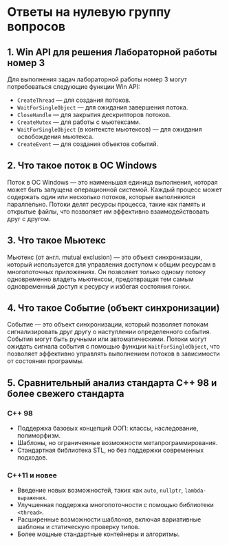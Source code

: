 # Ответы на нулевую группу вопросов

## 1. Win API для решения Лабораторной работы номер 3
Для выполнения задач лабораторной работы номер 3 могут потребоваться следующие функции Win API:
- `CreateThread` — для создания потоков.
- `WaitForSingleObject` — для ожидания завершения потока.
- `CloseHandle` — для закрытия дескрипторов потоков.
- `CreateMutex` — для работы с мьютексами.
- `WaitForSingleObject` (в контексте мьютексов) — для ожидания освобождения мьютекса.
- `CreateEvent` — для создания объектов событий.

## 2. Что такое поток в ОС Windows
Поток в ОС Windows — это наименьшая единица выполнения, которая может быть запущена операционной системой. Каждый процесс может содержать один или несколько потоков, которые выполняются параллельно. Потоки делят ресурсы процесса, такие как память и открытые файлы, что позволяет им эффективно взаимодействовать друг с другом.

## 3. Что такое Мьютекс
Мьютекс (от англ. mutual exclusion) — это объект синхронизации, который используется для управления доступом к общим ресурсам в многопоточных приложениях. Он позволяет только одному потоку одновременно владеть мьютексом, предотвращая тем самым одновременный доступ к ресурсу и избегая состояния гонки.

## 4. Что такое Событие (объект синхронизации)
Событие — это объект синхронизации, который позволяет потокам сигнализировать друг другу о наступлении определенного события. События могут быть ручными или автоматическими. Потоки могут ожидать сигнала события с помощью функции `WaitForSingleObject`, что позволяет эффективно управлять выполнением потоков в зависимости от состояния программы.

## 5. Сравнительный анализ стандарта C++ 98 и более свежего стандарта
### C++ 98
- Поддержка базовых концепций ООП: классы, наследование, полиморфизм.
- Шаблоны, но ограниченные возможности метапрограммирования.
- Стандартная библиотека STL, но без поддержки современных подходов.

### C++11 и новее
- Введение новых возможностей, таких как `auto`, `nullptr`, `lambda-выражения`.
- Улучшенная поддержка многопоточности с помощью библиотеки `<thread>`.
- Расширенные возможности шаблонов, включая вариативные шаблоны и статическую проверку типов.
- Более мощные стандартные контейнеры и алгоритмы.
